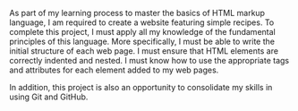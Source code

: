 As part of my learning process to master the basics of HTML markup language, I am required to create a website featuring simple recipes. To complete this project, I must apply all my knowledge of the fundamental principles of this language. More specifically, I must be able to write the initial structure of each web page. I must ensure that HTML elements are correctly indented and nested. I must know how to use the appropriate tags and attributes for each element added to my web pages.

In addition, this project is also an opportunity to consolidate my skills in using Git and GitHub. 
